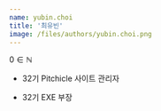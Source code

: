 ```yaml
---
name: yubin.choi
title: '최유빈'
image: /files/authors/yubin.choi.png
---
```


$0\in\mathbb{N}$

- 32기 Pitchicle 사이트 관리자

- 32기 EXE 부장


